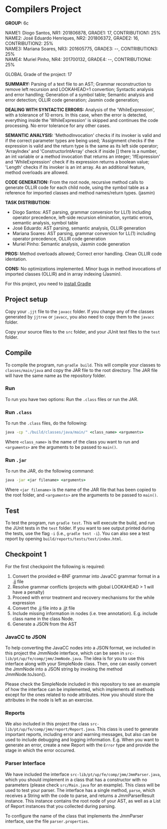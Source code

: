 # Compilers Project

**GROUP:** 6c

 
NAME1: Diogo Santos, NR1: 201806878, GRADE1: 17, CONTRIBUTION1: 25%  
NAME2: José Eduardo Henriques, NR2: 201806372, GRADE2: 16, CONTRIBUTION2: 25%  
NAME3: Mariana Soares, NR3: 201605775, GRADE3: --, CONTRIBUTION3: 25%  
NAME4: Muriel Pinho, NR4: 201700132, GRADE4: --, CONTRIBUTION4: 25%  

 

GLOBAL Grade of the project: 17

 

**SUMMARY:** Parsing of a text file to an AST; Grammar reconstruction to remove left recursion and LOOKAHEAD=1 convertion; Syntactic analysis and error handling; Generation of a symbol table; Semantic analysis and error detection; OLLIR code generation; Jasmin code generation;

 



**DEALING WITH SYNTACTIC ERRORS:** Analysis of the 'WhileExpression', with a tolerance of 10 errors. In this case, when the error is detected, everything inside the 'WhileExpression' is skipped and continues the code processing. No error tolerance for any other cases.

 


**SEMANTIC ANALYSIS:** 'MethodInvocation' checks if its invoker is valid and if the correct parameter types are being used; 'Assignment checks if the expression is valid and the return type is the same as its left side operator; 'ArrayIndex' and 'ConstructorIntArray' check if inside [] there is a number, an int variable or a method invocation that returns an integer; 'IfExpression' and 'WhileExpression' check if its expression returns a boolean value; 'Length' checks if its invoker is an int array. As an additional feature, method overloads are allowed.

 


**CODE GENERATION:** From the root node, recursive method calls to generate OLLIR code for each child node, using the symbol table as a reference for imported classes and method names/return types. (jasmin)

 


**TASK DISTRIBUTION:**
- Diogo Santos: AST parsing, grammar conversion for LL(1) including operator precedence, left-side recursion elimination, syntatic errors, semantic analysis, symbol table
- José Eduardo: AST parsing, semantic analysis, OLLIR generation
- Mariana Soares: AST parsing, grammar conversion for LL(1) including operator precedence, OLLIR code generation
- Muriel Pinho: Semantic analysis, Jasmin code generation

 


**PROS:** Method overloads allowed; Correct error handling. Clean OLLIR code identation.

 


**CONS:** No optimizations implemented. Minor bugs in method invocations of imported classes (OLLIR) and in array indexing (Jasmin).



For this project, you need to [install Gradle](https://gradle.org/install/)

## Project setup

Copy your ``.jjt`` file to the ``javacc`` folder. If you change any of the classes generated by ``jjtree`` or ``javacc``, you also need to copy them to the ``javacc`` folder.

Copy your source files to the ``src`` folder, and your JUnit test files to the ``test`` folder.

## Compile

To compile the program, run ``gradle build``. This will compile your classes to ``classes/main/java`` and copy the JAR file to the root directory. The JAR file will have the same name as the repository folder.

### Run

To run you have two options: Run the ``.class`` files or run the JAR.

### Run ``.class``

To run the ``.class`` files, do the following:

```cmd
java -cp "./build/classes/java/main/" <class_name> <arguments>
```

Where ``<class_name>`` is the name of the class you want to run and ``<arguments>`` are the arguments to be passed to ``main()``.

### Run ``.jar``

To run the JAR, do the following command:

```cmd
java -jar <jar filename> <arguments>
```

Where ``<jar filename>`` is the name of the JAR file that has been copied to the root folder, and ``<arguments>`` are the arguments to be passed to ``main()``.

## Test

To test the program, run ``gradle test``. This will execute the build, and run the JUnit tests in the ``test`` folder. If you want to see output printed during the tests, use the flag ``-i`` (i.e., ``gradle test -i``).
You can also see a test report by opening ``build/reports/tests/test/index.html``.

## Checkpoint 1
For the first checkpoint the following is required:

1. Convert the provided e-BNF grammar into JavaCC grammar format in a .jj file
2. Resolve grammar conflicts (projects with global LOOKAHEAD > 1 will have a penalty)
3. Proceed with error treatment and recovery mechanisms for the while expression
4. Convert the .jj file into a .jjt file
5. Include missing information in nodes (i.e. tree annotation). E.g. include class name in the class Node.
6. Generate a JSON from the AST

### JavaCC to JSON
To help converting the JavaCC nodes into a JSON format, we included in this project the JmmNode interface, which can be seen in ``src-lib/pt/up/fe/comp/jmm/JmmNode.java``. The idea is for you to use this interface along with your SimpleNode class. Then, one can easily convert the JmmNode into a JSON string by invoking the method JmmNode.toJson().

Please check the SimpleNode included in this repository to see an example of how the interface can be implemented, which implements all methods except for the ones related to node attributes. How you should store the attributes in the node is left as an exercise.

### Reports
We also included in this project the class ``src-lib/pt/up/fe/comp/jmm/report/Report.java``. This class is used to generate important reports, including error and warning messages, but also can be used to include debugging and logging information. E.g. When you want to generate an error, create a new Report with the ``Error`` type and provide the stage in which the error occurred.


### Parser Interface

We have included the interface ``src-lib/pt/up/fe/comp/jmm/JmmParser.java``, which you should implement in a class that has a constructor with no parameters (please check ``src/Main.java`` for an example). This class will be used to test your parser. The interface has a single method, ``parse``, which receives a String with the code to parse, and returns a JmmParserResult instance. This instance contains the root node of your AST, as well as a List of Report instances that you collected during parsing.

To configure the name of the class that implements the JmmParser interface, use the file ``parser.properties``.
